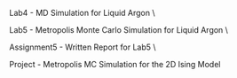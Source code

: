 Lab4 - MD Simulation for Liquid Argon \\

Lab5 - Metropolis Monte Carlo Simulation for Liquid Argon \\

Assignment5 - Written Report for Lab5 \\

Project - Metropolis MC Simulation for the 2D Ising Model 
